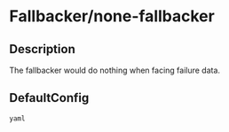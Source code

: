 # Fallbacker/none-fallbacker
## Description
The fallbacker would do nothing when facing failure data.
## DefaultConfig
```yaml```
